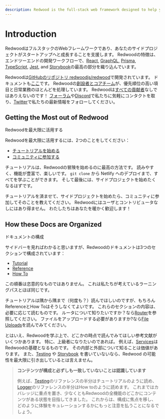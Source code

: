```yaml
---
description: Redwood is the full-stack web framework designed to help you grow from side project to startup
---
```


# Introduction

<!--
Redwood is the full-stack web framework designed to help you grow from side project to startup.
Redwood features an end-to-end development workflow that weaves together the best parts of [React](https://reactjs.org/), [GraphQL](https://graphql.org/), [Prisma](https://www.prisma.io/), [TypeScript](https://www.typescriptlang.org/), [Jest](https://jestjs.io/), and [Storybook](https://storybook.js.org/).
For full inspiration and vision, see Redwood's [README](https://github.com/redwoodjs/redwood/blob/main/README.md).
-->

RedwoodはフルスタックのWebフレームワークであり、あなたのサイドプロジェクトがスタートアップへと成長することを支援します。
Redwoodの特徴は、エンドツーエンドの開発ワークフローで、[React](https://reactjs.org/), [GraphQL](https://graphql.org/), [Prisma](https://www.prisma.io/), [TypeScript](https://www.typescriptlang.org/), [Jest](https://jestjs.io/), and [Storybook](https://storybook.js.org/)の最高の部分を織り込んでいます。

<!--
Development on Redwood happens in the [redwoodjs/redwood repo on GitHub](https://github.com/redwoodjs/redwood).
The docs are [there too](https://github.com/redwoodjs/redwood/tree/main/docs).
While Redwood's [founders and core team](https://github.com/redwoodjs/redwood#core-team) handle most of the high-priority items and the day-to-day,
Redwood wouldn't be where it is without [all its contributors](https://github.com/redwoodjs/redwood#all-contributors)!
Feel free to reach out to us on the [forums](https://community.redwoodjs.com) or on [Discord](https://discord.gg/redwoodjs), and follow us on [Twitter](https://twitter.com/redwoodjs) for updates.
-->

Redwoodは[GitHubのリポジトリ redwoodjs/redwood](https://github.com/redwoodjs/redwood)で開発されています。
ドキュメントも[ここ](https://github.com/redwoodjs/redwood/tree/main/docs)です。
Redwoodの[創設者とコアチーム](https://github.com/redwoodjs/redwood#core-team)が、優先順位の高い項目と日常業務のほとんどを処理しています。
Redwoodは[すべての貢献者](https://github.com/redwoodjs/redwood#all-contributors)なしではありえないのです！
[フォーラム](https://community.redwoodjs.com)や[Discord](https://discord.gg/redwoodjs)で私たちに気軽にコンタクトを取り、[Twitter](https://twitter.com/redwoodjs)で私たちの最新情報をフォローしてください。

## Getting the Most out of Redwood

Redwoodを最大限に活用する

<!--
To get the most out of Redwood, do two things:

- [Start the tutorial](tutorial/foreword.md)
- [Join the community](https://redwoodjs.com/community)
-->

Redwoodを最大限に活用するには、2つのことをしてください：

- [チュートリアルを始める](tutorial/foreword.md)
- [コミュニティに参加する](https://redwoodjs.com/community)

<!--
The tutorial is the best way to start your Redwood adventure.
It's readable, feature-ful, and fun.
You'll go all the way from `git clone` to Netlify deploy!
And by the end, you should feel comfortable enough to start that side project.
-->

チュートリアルは、Redwoodの冒険を始めるのに最高の方法です。
読みやすく、機能が豊富で、楽しいです。
`git clone` から Netlify へのデプロイまで、すべてを学ぶことができます。
そして最後には、サイドプロジェクトを始めたくなるはずです。

<!--
After you've read the tutorial and started your side project, come say hi and tell us all about it by joining the community.
Redwood wouldn't be where it is without the people who use and contribute to it.
We warmly welcome you!
-->

チュートリアルを済ませて、サイドプロジェクトを始めたら、コミュニティに参加してそのことを教えてください。
Redwoodにはユーザとコントリビュータなしにはあり得ません。
わたしたちはあなたを暖かく歓迎します！

## How these Docs are Organized

ドキュメントの構成

<!--
As you can probably tell from the sidebar, Redwood's docs are organized into three sections:

- [Tutorial](tutorial/foreword.md)
- [Reference](index)
- [How To](how-to/index)
-->

サイドバーを見ればわかると思いますが、Redwoodのドキュメントは3つのセクションで構成されています：

- [Tutorial](tutorial/foreword.md)
- [Reference](index)
- [How To](how-to/index)

<!--
The order isn't arbitrary.
This is more or less the learning journey we have in mind for you.
-->

この順番は恣意的なものではありません。
これは私たちが考えているラーニングパスとほぼ同じです。

<!--
While we expect you to read the tutorial from top to bottom (maybe even more than once?), we of course don't expect you to read the Reference and How To sections that way.
The content in those sections is there on an as-needed basis.
You need to know about the Router? Check out the [Router](router.md) reference.
You need to upload files? Check out the [File Uploads](how-to/file-uploads.md) how to.
-->

チュートリアルは隅から隅まで（何度も？）読んでほしいのですが、もちろんReferenceとHow Toはそうしなくてよいです。
これらのセクションの内容は、必要に応じて読むものです。
ルータについて知りたいですか？なら[Router](router.md)を参照してください。
ファイルをアップロードする必要がありますか?なら[File Uploads](how-to/file-uploads.md)を読んでみてください。

<!--
That said, there are some references you should consider reading at some point in your Redwood learning journey.
Especially if you want to become an advanced user.
For example, [Services](services.md) are fundamental to Redwood.
It's worth getting to know them inside and out.
And if you're not writing [tests](testing.md) and [stories](storybook.md), you're not using Redwood to its full potential.
-->

とはいえ、Redwoodを学ぶ上で、どこかの時点で読んでみてほしい参考文献がいくつかあります。
特に、上級者になりたいのであれば。
例えば、[Services](services.md)はRedwoodの基礎となるものです。
その内部と外部について知ることは価値があります。
また、[Testing](testing.md) や [Storybook](storybook.md) を書いていないなら、Redwood の可能性を最大限に引き出しているとは言えません。

<!--
> **We realize that the content doesn't always match the organization**
>
> For example, half the [Testing](testing.md) reference reads like a tutorial, and half the [Logger](logger.md) reference read like a how to.
> Till now, we've focused on coverage, making sure we had content on all of Redwood's feature somewhere at least.
> We'll shift our focus to organization and pay more attention to how we can curate the experience.
-->

> **コンテンツが構成と必ずしも一致していないことは認識しています**
>
> 例えば、[Testing](testing.md)のリファレンスの半分はチュートリアルのように読め、[Logger](logger.md)のリファレンスの半分はHow toのように読めます。
> これまではカバレッジに重点を置き、少なくともRedwoodの全機能のどこかにコンテンツがある状態を目指してきました。
> これからは、構成に焦点を移し、どのように体験をキュレーションするかにもっと注意を払うことになるでしょう。
